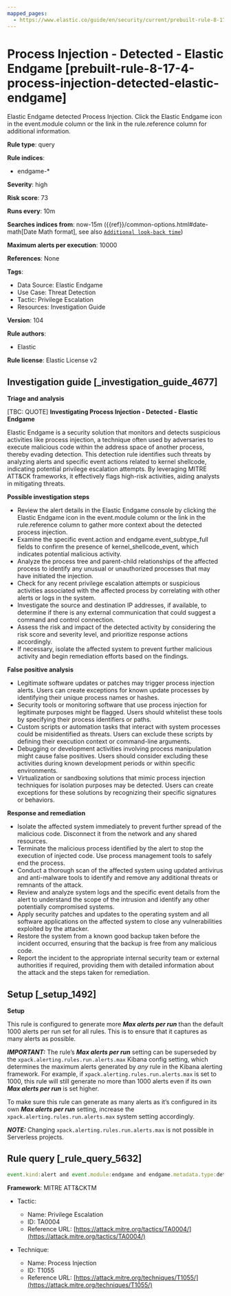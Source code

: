 ```yaml
---
mapped_pages:
  - https://www.elastic.co/guide/en/security/current/prebuilt-rule-8-17-4-process-injection-detected-elastic-endgame.html
---
```


# Process Injection - Detected - Elastic Endgame [prebuilt-rule-8-17-4-process-injection-detected-elastic-endgame]

Elastic Endgame detected Process Injection. Click the Elastic Endgame icon in the event.module column or the link in the rule.reference column for additional information.

**Rule type**: query

**Rule indices**:

* endgame-*

**Severity**: high

**Risk score**: 73

**Runs every**: 10m

**Searches indices from**: now-15m ({{ref}}/common-options.html#date-math[Date Math format], see also [`Additional look-back time`](docs-content://solutions/security/detect-and-alert/create-detection-rule.md#rule-schedule))

**Maximum alerts per execution**: 10000

**References**: None

**Tags**:

* Data Source: Elastic Endgame
* Use Case: Threat Detection
* Tactic: Privilege Escalation
* Resources: Investigation Guide

**Version**: 104

**Rule authors**:

* Elastic

**Rule license**: Elastic License v2

## Investigation guide [_investigation_guide_4677]

**Triage and analysis**

[TBC: QUOTE]
**Investigating Process Injection - Detected - Elastic Endgame**

Elastic Endgame is a security solution that monitors and detects suspicious activities like process injection, a technique often used by adversaries to execute malicious code within the address space of another process, thereby evading detection. This detection rule identifies such threats by analyzing alerts and specific event actions related to kernel shellcode, indicating potential privilege escalation attempts. By leveraging MITRE ATT&CK frameworks, it effectively flags high-risk activities, aiding analysts in mitigating threats.

**Possible investigation steps**

* Review the alert details in the Elastic Endgame console by clicking the Elastic Endgame icon in the event.module column or the link in the rule.reference column to gather more context about the detected process injection.
* Examine the specific event.action and endgame.event_subtype_full fields to confirm the presence of kernel_shellcode_event, which indicates potential malicious activity.
* Analyze the process tree and parent-child relationships of the affected process to identify any unusual or unauthorized processes that may have initiated the injection.
* Check for any recent privilege escalation attempts or suspicious activities associated with the affected process by correlating with other alerts or logs in the system.
* Investigate the source and destination IP addresses, if available, to determine if there is any external communication that could suggest a command and control connection.
* Assess the risk and impact of the detected activity by considering the risk score and severity level, and prioritize response actions accordingly.
* If necessary, isolate the affected system to prevent further malicious activity and begin remediation efforts based on the findings.

**False positive analysis**

* Legitimate software updates or patches may trigger process injection alerts. Users can create exceptions for known update processes by identifying their unique process names or hashes.
* Security tools or monitoring software that use process injection for legitimate purposes might be flagged. Users should whitelist these tools by specifying their process identifiers or paths.
* Custom scripts or automation tasks that interact with system processes could be misidentified as threats. Users can exclude these scripts by defining their execution context or command-line arguments.
* Debugging or development activities involving process manipulation might cause false positives. Users should consider excluding these activities during known development periods or within specific environments.
* Virtualization or sandboxing solutions that mimic process injection techniques for isolation purposes may be detected. Users can create exceptions for these solutions by recognizing their specific signatures or behaviors.

**Response and remediation**

* Isolate the affected system immediately to prevent further spread of the malicious code. Disconnect it from the network and any shared resources.
* Terminate the malicious process identified by the alert to stop the execution of injected code. Use process management tools to safely end the process.
* Conduct a thorough scan of the affected system using updated antivirus and anti-malware tools to identify and remove any additional threats or remnants of the attack.
* Review and analyze system logs and the specific event details from the alert to understand the scope of the intrusion and identify any other potentially compromised systems.
* Apply security patches and updates to the operating system and all software applications on the affected system to close any vulnerabilities exploited by the attacker.
* Restore the system from a known good backup taken before the incident occurred, ensuring that the backup is free from any malicious code.
* Report the incident to the appropriate internal security team or external authorities if required, providing them with detailed information about the attack and the steps taken for remediation.


## Setup [_setup_1492]

**Setup**

This rule is configured to generate more ***Max alerts per run*** than the default 1000 alerts per run set for all rules. This is to ensure that it captures as many alerts as possible.

***IMPORTANT:*** The rule’s ***Max alerts per run*** setting can be superseded by the `xpack.alerting.rules.run.alerts.max` Kibana config setting, which determines the maximum alerts generated by *any* rule in the Kibana alerting framework. For example, if `xpack.alerting.rules.run.alerts.max` is set to 1000, this rule will still generate no more than 1000 alerts even if its own ***Max alerts per run*** is set higher.

To make sure this rule can generate as many alerts as it’s configured in its own ***Max alerts per run*** setting, increase the `xpack.alerting.rules.run.alerts.max` system setting accordingly.

***NOTE:*** Changing `xpack.alerting.rules.run.alerts.max` is not possible in Serverless projects.


## Rule query [_rule_query_5632]

```js
event.kind:alert and event.module:endgame and endgame.metadata.type:detection and (event.action:kernel_shellcode_event or endgame.event_subtype_full:kernel_shellcode_event)
```

**Framework**: MITRE ATT&CKTM

* Tactic:

    * Name: Privilege Escalation
    * ID: TA0004
    * Reference URL: [https://attack.mitre.org/tactics/TA0004/](https://attack.mitre.org/tactics/TA0004/)

* Technique:

    * Name: Process Injection
    * ID: T1055
    * Reference URL: [https://attack.mitre.org/techniques/T1055/](https://attack.mitre.org/techniques/T1055/)



